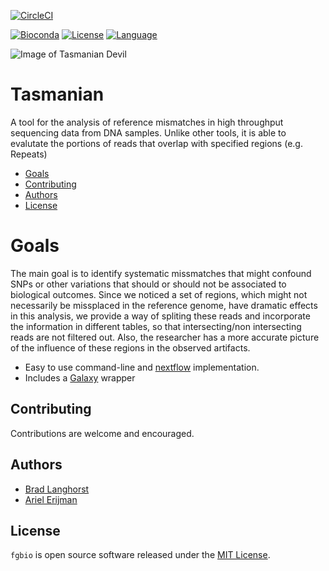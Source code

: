 <!-- [![CircleCI](https://circleci.com/github/nebiolabs/tasmanian.svg?style=svg&circle-token=<c634a27d6a61f118af602803df3aea94ead652d8>)](https://app.circleci.com/github/nebiolabs/tasmanian/pipelines) -->

[![CircleCI](https://circleci.com/gh/nebiolabs/tasmanian.svg?style=svg)](https://circleci.com/gh/nebiolabs/tasmanian)

[![Bioconda](https://img.shields.io/conda/dn/bioconda/fgbio.svg?label=Bioconda)](http://bioconda.github.io/recipes/fgbio/README.html)
[![License](http://img.shields.io/badge/license-MIT-blue.svg)](https://github.com/nebiolabs/tasmanian/blob/master/LICENSE)
[![Language](https://img.shields.io/badge/Made%20with-Python-1f425f.svg)](https://www.python.org)

![Image of Tasmanian Devil](https://upload.wikimedia.org/wikipedia/commons/thumb/4/43/Sarcophilus_harrisii_taranna.jpg/512px-Sarcophilus_harrisii_taranna.jpg)

Tasmanian
====

A tool for the analysis of reference mismatches in high throughput sequencing data from DNA samples. Unlike other tools, it is able to evalutate the portions of reads that overlap with specified regions (e.g. Repeats)


<!---toc start-->
  * [Goals](#goals)
  * [Contributing](#contributing)
  * [Authors](#authors)
  * [License](#license)

<!---toc end-->

# Goals

The main goal is to identify systematic missmatches that might confound SNPs or other variations that should or should not be associated to biological outcomes. Since we noticed a set of regions, which might not necessarily be missplaced in the reference genome, have dramatic effects in this analysis, we provide a way of spliting these reads and incorporate the information in different tables, so that intersecting/non intersecting reads are not filtered out. Also, the researcher has a more accurate picture of the influence of these regions in the observed artifacts.

* Easy to use command-line and [nextflow](https://www.nextflow.io/) implementation.
* Includes a [Galaxy](https://usegalaxy.org/) wrapper 

## Contributing

Contributions are welcome and encouraged.

## Authors

* [Brad Langhorst](https://github.com/bwlang)
* [Ariel Erijman](https://github.com/aerijman)

## License

`fgbio` is open source software released under the [MIT License](https://github.com/fulcrumgenomics/fgbio/blob/master/LICENSE).

